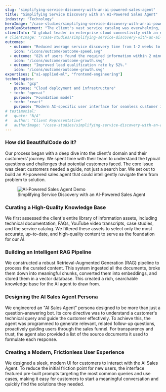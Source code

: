 ```yaml
---
slug: "simplifying-service-discovery-with-an-ai-powered-sales-agent"
title: "Simplifying Service Discovery with an AI-Powered Sales Agent"
industry: "Technology"
heroImage: "/case-studies/simplifying-service-discovery-with-an-ai-powered-sales-agent/simplifying-service-discovery-with-an-ai-powered-sales-agent.svg"
problemStatement: "The client's vast service catalog was overwhelming, even for expert customers. Prospects struggled to find the right solution for their needs, leading to long sales cycles, stalled deals, and customer drop-off."
clientInfo: "A global leader in enterprise cloud connectivity with an extensive portfolio of services. Their success had created such a diverse range of offerings that customers found it difficult to navigate."
# clientImage: "/case-studies/simplifying-service-discovery-with-an-ai-powered-sales-agent/client-logo.svg"
outcomes:
  - outcome: "Reduced average service discovery time from 1-2 weeks to less than 24 hours."
    icon: "/icons/outcome/outcome-speed.svg"
  - outcome: "82% of users found the required information within 2 minutes, compared to 15+ minutes with manual navigation."
    icon: "/icons/outcome/outcome-growth.svg"
  - outcome: "Improved lead qualification rate by 52%."
    icon: "/icons/outcome/outcome-growth.svg"
expertises: ["ai-applied-ml", "frontend-engineering"]
technologies:
  - tech: "gcp"
    purpose: "Cloud deployment and infrastructure"
  - tech: "openai"
    purpose: "Foundation model"
  - tech: "react"
    purpose: "Modern AI-specific user interface for seamless customer interaction"
# testimonial:
#   quote: "N/A"
#   author: "Client Representative"
#   authorImage: "/case-studies/simplifying-service-discovery-with-an-ai-powered-sales-agent/client-author.svg"
---
```


### How did BeautifulCode do it?

Our process began with a deep dive into the client's domain and their customers' journey. We spent time with their team to understand the typical questions and challenges that potential customers faced. The core issue was clear: customers needed a guide, not just a search bar. We set out to build an AI-powered sales agent that could intelligently navigate them from problem to solution.

<figure>
  <img src="/case-studies/simplifying-service-discovery-with-an-ai-powered-sales-agent/simplifying-service-discovery-with-an-ai-powered-sales-agent.gif" alt="AI-Powered Sales Agent Demo" />
  <figcaption>
    Simplifying Service Discovery with an AI-Powered Sales Agent
  </figcaption>
</figure>

### Curating a High-Quality Knowledge Base

We first assessed the client's entire library of information assets, including technical documentation, FAQs, YouTube video transcripts, case studies, and the service catalog. We filtered these assets to select only the most accurate, up-to-date, and high-quality content to serve as the foundation for our AI.

### Building an Intelligent RAG Pipeline

We constructed a robust Retrieval-Augmented Generation (RAG) pipeline to process the curated content. This system ingested all the documents, broke them down into meaningful chunks, converted them into embeddings, and stored them in a vector database. This created a rich, searchable knowledge base for the AI agent to draw from.

### Designing the AI Sales Agent Persona

We engineered an "AI Sales Agent" persona designed to be more than just a question-answering bot. Its core directive was to understand a customer's technical query and guide the customer effectively. To achieve this, the agent was programmed to generate relevant, related follow-up questions, proactively guiding users through the sales funnel. For transparency and trust, the agent also provided a list of the source documents it used to formulate each response.

### Creating a Modern, Frictionless User Experience

We designed a sleek, modern UI for customers to interact with the AI Sales Agent. To reduce the initial friction point for new users, the interface featured pre-built prompts targeting the most common queries and use cases, making it easy for customers to start a meaningful conversation and quickly find the solutions they needed.
